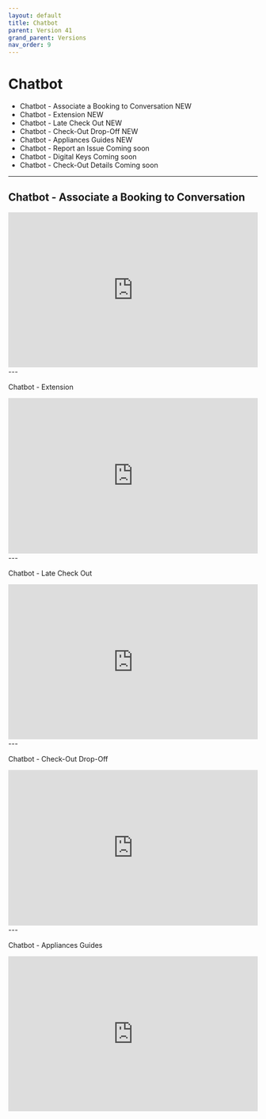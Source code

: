 ```yaml
---
layout: default
title: Chatbot
parent: Version 41
grand_parent: Versions
nav_order: 9
---
```


<style>
.responsive-video {
    position: relative;
    padding-bottom: 56.25%; /* Aspect ratio for 16:9 videos */
    padding-top: 30px;
    height: 0;
    overflow: hidden;
}

.responsive-video iframe,
.responsive-video object,
.responsive-video embed {
    position: absolute;
    top: 0;
    left: 0;
    width: 100%;
    height: 100%;
}
</style>

# Chatbot

* Chatbot - Associate a Booking to Conversation <span class="label label-purple">NEW</span>
* Chatbot - Extension <span class="label label-purple">NEW</span>
* Chatbot - Late Check Out <span class="label label-purple">NEW</span>
* Chatbot - Check-Out Drop-Off <span class="label label-purple">NEW</span>
* Chatbot - Appliances Guides <span class="label label-purple">NEW</span>
* Chatbot - Report an Issue <span class="label label-yellow">Coming soon</span>
* Chatbot - Digital Keys <span class="label label-yellow">Coming soon</span>
* Chatbot - Check-Out Details <span class="label label-yellow">Coming soon</span>



--- 
<!-- {: .highlight }
Coming Soon... -->


## Chatbot - Associate a Booking to Conversation

<div class="responsive-video">
    <iframe src="https://www.youtube.com/embed/40SExHa9EnM" frameborder="0" allowfullscreen></iframe>
</div>
---



Chatbot - Extension

<div class="responsive-video">
    <iframe src="https://www.youtube.com/embed/C5YkmpUdJBY" frameborder="0" allowfullscreen></iframe>
</div>
---



Chatbot - Late Check Out

<div class="responsive-video">
    <iframe src="https://www.youtube.com/embed/gtHjI4q5MsM" frameborder="0" allowfullscreen></iframe>
</div>
---



Chatbot - Check-Out Drop-Off

<div class="responsive-video">
    <iframe src="https://www.youtube.com/embed/5M7pguKUuGo" frameborder="0" allowfullscreen></iframe>
</div>
---



Chatbot - Appliances Guides

<div class="responsive-video">
    <iframe src="https://www.youtube.com/embed/DtHbtG8_8bM" frameborder="0" allowfullscreen></iframe>
</div>